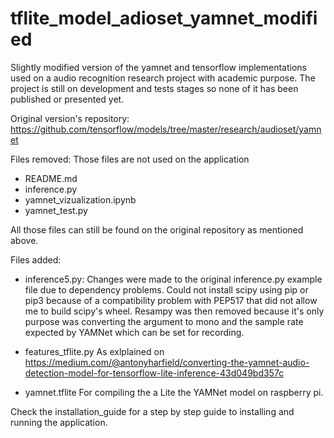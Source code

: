 # tflite_model_adioset_yamnet_modified
  Slightly modified version of the yamnet and tensorflow implementations used on a audio recognition research project with academic purpose. The project is still on development and tests stages so none of it has been published or presented yet.

Original version's repository:
https://github.com/tensorflow/models/tree/master/research/audioset/yamnet

Files removed:
Those files are not used on the application
- README.md
- inference.py
- yamnet_vizualization.ipynb
- yamnet_test.py


All those files can still be found on the original repository as mentioned above.

Files added:
- inference5.py:
  Changes were made to the original inference.py example file due to dependency problems. Could not install scipy using pip or pip3 because of a compatibility problem with PEP517 that did not allow me to build scipy's wheel. Resampy was then removed because it's only purpose was converting the argument to mono and the sample rate expected by YAMNet which can be set for recording.

- features_tflite.py
  As exlplained on https://medium.com/@antonyharfield/converting-the-yamnet-audio-detection-model-for-tensorflow-lite-inference-43d049bd357c

- yamnet.tflite
  For compiling the a Lite the YAMNet model on raspberry pi.
  
Check the installation_guide for a step by step guide to installing and running the application.

